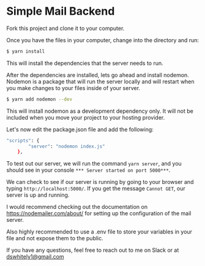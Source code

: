 # Simple Mail Backend

Fork this project and clone it to your computer.

Once you have the files in your computer, change into the directory and run:

```sh
$ yarn install
```
This will install the dependencies that the server needs to run.

After the dependencies are installed, lets go ahead and install nodemon.  Nodemon is a package that will run the server locally and will restart when you make changes to your files inside of your server.

```sh
$ yarn add nodemon --dev
```

This will install nodemon as a development dependency only.  It will not be included when you move your project to your hosting provider.

Let's now edit the package.json file and add the following:

```sh
"scripts": {
		"server": "nodemon index.js"
	},
```
To test out our server, we will run the command ```yarn server```, and you should see in your console ```*** Server started on port 5000***```.  

We can check to see if our server is running by going to your browser and typing ```http://localhost:5000/```.  If you get the message ```Cannot GET```, our server is up and running.

I would recommend checking out the documentation on https://nodemailer.com/about/ for setting up the configuration of the mail server.  

Also highly recommended to use a .env file to store your variables in your file and not expose them to the public.  

If you have any questions, feel free to reach out to me on Slack or at dswhitely1@gmail.com

